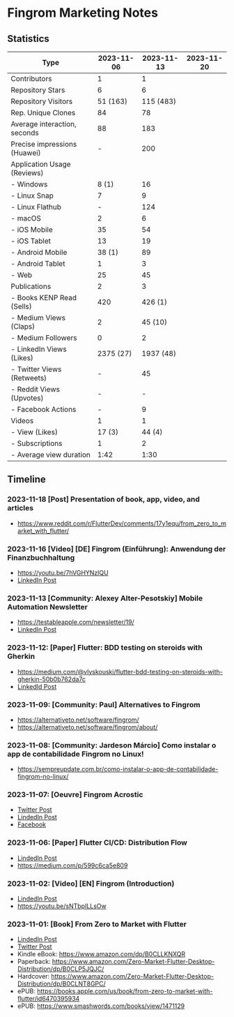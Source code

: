 # Fingrom Marketing Notes

## Statistics

| Type                           | 2023-11-06 | 2023-11-13 | 2023-11-20 |
|--------------------------------|------------|------------|------------|
| Contributors                   |    1       |    1       | |
| Repository Stars               |    6       |    6       | |
| Repository Visitors            |   51 (163) |  115 (483) | |
| Rep. Unique Clones             |   84       |   78       | |
| Average interaction, seconds   |   88       |  183       | |
| Precise impressions (Huawei)   |    -       |  200       | |
| Application Usage (Reviews)    |            |            | |
| - Windows                      |    8 (1)   |   16       | |
| - Linux Snap                   |    7       |    9       | |
| - Linux Flathub                |    -       |  124       | |
| - macOS                        |    2       |    6       | |
| - iOS Mobile                   |   35       |   54       | |
| - iOS Tablet                   |   13       |   19       | |
| - Android Mobile               |   38 (1)   |   89       | |
| - Android Tablet               |    1       |    3       | |
| - Web                          |   25       |   45       | |
| Publications                   |    2       |    3       | |
| - Books KENP Read (Sells)      |  420       |  426 (1)   | |
| - Medium Views (Claps)         |    2       |   45 (10)  | |
| - Medium Followers             |    0       |    2       | |
| - LinkedIn Views (Likes)       | 2375 (27)  | 1937 (48)  | |
| - Twitter Views (Retweets)     |    -       |   45       | |
| - Reddit Views (Upvotes)       |    -       |    -       | |
| - Facebook Actions             |    -       |    9       | |
| Videos                         |    1       |    1       | |
| - View (Likes)                 |   17 (3)   |   44 (4)   | |
| - Subscriptions                |    1       |    2       | |
| - Average view duration        | 1:42       | 1:30       | |


## Timeline

### 2023-11-18 [Post] Presentation of book, app, video, and articles 
- https://www.reddit.com/r/FlutterDev/comments/17y1equ/from_zero_to_market_with_flutter/

### 2023-11-16 [Video] [DE] Fingrom (Einführung): Anwendung der Finanzbuchhaltung
- https://youtu.be/7hVGHYNzlQU
- [LinkedIn Post](https://www.linkedin.com/posts/v-lyskouski_de-fingrom-einf%C3%BChrung-anwendung-der-activity-7130569448888877056-jKHg)

### 2023-11-13 [Community: Alexey Alter-Pesotskiy] Mobile Automation Newsletter 
- https://testableapple.com/newsletter/19/
- [LinkedIn Post](https://www.linkedin.com/feed/update/urn:li:activity:7129545454538625025/)

### 2023-11-12: [Paper] Flutter: BDD testing on steroids with Gherkin
- https://medium.com/@vlyskouski/flutter-bdd-testing-on-steroids-with-gherkin-50b0b762da7c
- [LinkedId Post](https://www.linkedin.com/posts/v-lyskouski_flutter-bdd-testing-on-steroids-with-gherkin-activity-7129214717285326848-Rhwt)

### 2023-11-09: [Community: Paul] Alternatives to Fingrom
- https://alternativeto.net/software/fingrom/
- https://alternativeto.net/software/fingrom/about/

### 2023-11-08: [Community: Jardeson Márcio] Como instalar o app de contabilidade Fingrom no Linux!
- https://sempreupdate.com.br/como-instalar-o-app-de-contabilidade-fingrom-no-linux/

### 2023-11-07: [Oeuvre] Fingrom Acrostic
- [Twitter Post](https://x.com/TheFieryCat/status/1721751900641509508)
- [LindedIn Post](https://www.linkedin.com/feed/update/urn:li:activity:7127580446900563968/)
- [Facebook](https://www.facebook.com/vlyskouski/posts/pfbid02wMANkPSWoXAD4oEHZr9wMY7pud1rhHqMU5wMFpNXehAAYjPscBRDPBKQ6QmmomNcl)

### 2023-11-06: [Paper] Flutter CI/CD: Distribution Flow
- [LindedIn Post](https://www.linkedin.com/feed/update/urn:li:activity:7127253298914410496)
- https://medium.com/p/599c6ca5e809

### 2023-11-02: [Video] [EN] Fingrom (Introduction)
- [LindedIn Post](https://www.linkedin.com/feed/update/urn:li:activity:7125980488401342464)
- https://youtu.be/sNTbpILLsOw

### 2023-11-01: [Book] From Zero to Market with Flutter
- [LindedIn Post](https://www.linkedin.com/feed/update/urn:li:activity:7125387035850211329)
- [Twitter Post](https://x.com/TheFieryCat/status/1719625739878748347)
- Kindle eBook: https://www.amazon.com/dp/B0CLLKNXQR
- Paperback: https://www.amazon.com/Zero-Market-Flutter-Desktop-Distribution/dp/B0CLP5JQJC/
- Hardcover: https://www.amazon.com/Zero-Market-Flutter-Desktop-Distribution/dp/B0CLNT8GPC/
- ePUB: https://books.apple.com/us/book/from-zero-to-market-with-flutter/id6470395934
- ePUB: https://www.smashwords.com/books/view/1471129
